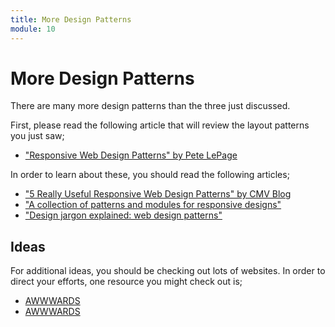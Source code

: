 ```yaml
---
title: More Design Patterns
module: 10
---
```


# More Design Patterns

There are many more design patterns than the three just discussed.

First, please read the following article that will review the layout patterns you just saw;

- ["Responsive Web Design Patterns" by Pete LePage ](https://developers.google.com/web/fundamentals/design-and-ui/responsive/patterns)

 In order to learn about these, you should read the following articles;

- ["5 Really Useful Responsive Web Design Patterns" by CMV Blog](https://codemyviews.com/blog/5-really-useful-responsive-web-design-patterns)
- ["A collection of patterns and modules for responsive designs"](https://bradfrost.github.io/this-is-responsive/patterns.html)
- ["Design jargon explained: web design patterns"](http://www.creativebloq.com/ux/web-design-patterns-81412535)



## Ideas

For additional ideas, you should be checking out lots of websites. In order to direct your efforts, one resource you might check out is;

- [AWWWARDS](http://www.awwwards.com/websites/responsive-design/)
- [AWWWARDS](https://www.awwwards.com/collections/)
